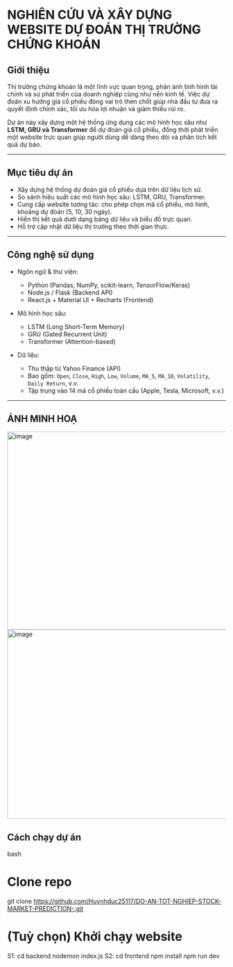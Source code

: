 # NGHIÊN CỨU VÀ XÂY DỰNG WEBSITE DỰ ĐOÁN THỊ TRƯỜNG CHỨNG KHOÁN
## Giới thiệu

Thị trường chứng khoán là một lĩnh vực quan trọng, phản ánh tình hình tài chính và sự phát triển của doanh nghiệp cũng như nền kinh tế. Việc dự đoán xu hướng giá cổ phiếu đóng vai trò then chốt giúp nhà đầu tư đưa ra quyết định chính xác, tối ưu hóa lợi nhuận và giảm thiểu rủi ro.

Dự án này xây dựng một hệ thống ứng dụng các mô hình học sâu như **LSTM, GRU và Transformer** để dự đoán giá cổ phiếu, đồng thời phát triển một website trực quan giúp người dùng dễ dàng theo dõi và phân tích kết quả dự báo.

---

## Mục tiêu dự án

- Xây dựng hệ thống dự đoán giá cổ phiếu dựa trên dữ liệu lịch sử.
- So sánh hiệu suất các mô hình học sâu: LSTM, GRU, Transformer.
- Cung cấp website tương tác: cho phép chọn mã cổ phiếu, mô hình, khoảng dự đoán (5, 10, 30 ngày).
- Hiển thị kết quả dưới dạng bảng dữ liệu và biểu đồ trực quan.
- Hỗ trợ cập nhật dữ liệu thị trường theo thời gian thực.

---

## Công nghệ sử dụng

- Ngôn ngữ & thư viện:
  - Python (Pandas, NumPy, scikit-learn, TensorFlow/Keras)
  - Node.js / Flask (Backend API)
  - React.js + Material UI + Recharts (Frontend)

- Mô hình học sâu:
  - LSTM (Long Short-Term Memory)
  - GRU (Gated Recurrent Unit)
  - Transformer (Attention-based)

- Dữ liệu:
  - Thu thập từ Yahoo Finance (API)
  - Bao gồm: `Open`, `Close`, `High`, `Low`, `Volume`, `MA_5`, `MA_10`, `Volatility`, `Daily Return`, v.v.
  - Tập trung vào 14 mã cổ phiếu toàn cầu (Apple, Tesla, Microsoft, v.v.)

---

## ẢNH MINH HOẠ

<img width="926" height="456" alt="image" src="https://github.com/user-attachments/assets/c88be759-c7c4-4329-a1b6-771114eb469f" />

<img width="879" height="436" alt="image" src="https://github.com/user-attachments/assets/399c8cdd-264e-4851-9cd8-fd1b2a4cb4f0" />


## Cách chạy dự án

bash
# Clone repo
git clone https://github.com/Huynhduc25117/DO-AN-TOT-NGHIEP-STOCK-MARKET-PREDICTION-.git

# (Tuỳ chọn) Khởi chạy website
S1: cd backend 
nodemon index.js
S2: cd frontend
npm install
npm run dev
